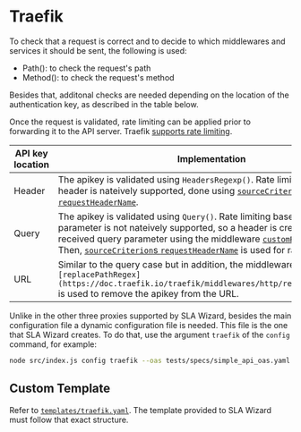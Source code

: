 # Traefik

To check that a request is correct and to decide to which middlewares and services it should be sent, the following is used:

- Path(): to check the request's path
- Method(): to check the request's method

Besides that, additonal checks are needed depending on the location of the authentication key, as described in the table below.

Once the request is validated, rate limiting can be applied prior to forwarding it to the API server. Traefik [supports rate limiting](https://doc.traefik.io/traefik/middlewares/http/ratelimit/).

| API key location | Implementation                                                                                                                                                                                                                                                                                                                                                                                                                                                                     |
| ---------------- | ---------------------------------------------------------------------------------------------------------------------------------------------------------------------------------------------------------------------------------------------------------------------------------------------------------------------------------------------------------------------------------------------------------------------------------------------------------------------------------- |
| Header           | The apikey is validated using `HeadersRegexp()`. Rate limiting based on a header is nateively supported, done using [`sourceCriterion`s `requestHeaderName`](https://doc.traefik.io/traefik/middlewares/http/ratelimit/#sourcecriterionrequestheadername).                                                                                                                                                                                                                         |
| Query            | The apikey is validated using `Query()`. Rate limiting based on a query parameter is not nateively supported, so a header is created with the received query parameter using the middleware [`customRequestHeaders`](https://doc.traefik.io/traefik/middlewares/http/headers/#adding-and-removing-headers). Then, [`sourceCriterion`s `requestHeaderName`](https://doc.traefik.io/traefik/middlewares/http/ratelimit/#sourcecriterionrequestheadername) is used for rate limiting. |
| URL              | Similar to the query case but in addition, the middleware `[replacePathRegex](https://doc.traefik.io/traefik/middlewares/http/replacepathregex/)` is used to remove the apikey from the URL.                                                                                                                                                                                                                                                                                       |

Unlike in the other three proxies supported by SLA Wizard, besides the main configuration file a dynamic configuration file is needed. This file is the one that SLA Wizard creates. To do that, use the argument `traefik` of the `config` command, for example:

```bash
node src/index.js config traefik --oas tests/specs/simple_api_oas.yaml --sla tests/specs/slas/ --outFile tests/proxy-configuration-traefik.yaml
```

## Custom Template

Refer to [`templates/traefik.yaml`](../templates/traefik.yaml). The template provided to SLA Wizard must follow that exact structure.
